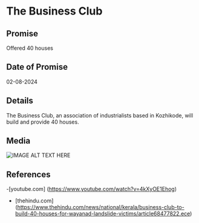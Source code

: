 # The Business Club

## Promise

Offered 40 houses

## Date of Promise

02-08-2024

## Details

The Business Club, an association of industrialists based in Kozhikode, will build and provide 40 houses.

## Media

![IMAGE ALT TEXT HERE](http://img.youtube.com/vi/4kXyOE1Ehog/0.jpg)

## References

-[youtube.com] (https://www.youtube.com/watch?v=4kXyOE1Ehog)

- [thehindu.com] (https://www.thehindu.com/news/national/kerala/business-club-to-build-40-houses-for-wayanad-landslide-victims/article68477822.ece)
